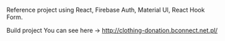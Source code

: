 Reference project using React, Firebase Auth, Material UI, React Hook Form.

Build project You can see here -> http://clothing-donation.bconnect.net.pl/
